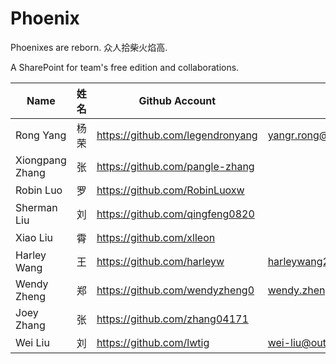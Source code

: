# Phoenix
Phoenixes are reborn. 众人拾柴火焰高.  

A SharePoint for team's free edition and collaborations. 

| Name             | 姓名   |  Github Account            |  Email |
|------------------|----------|----------------------------|----------------------------|
| Rong Yang        | 杨荣      | https://github.com/legendronyang | yangr.rong@gmail.com |
| Xiongpang Zhang  | 张       | https://github.com/pangle-zhang  |                       |
| Robin Luo        | 罗       | https://github.com/RobinLuoxw    |                       |
| Sherman Liu      | 刘       |  https://github.com/qingfeng0820 |                       |
| Xiao Liu         | 霄       | https://github.com/xlleon        |                       | 
| Harley Wang      | 王       | https://github.com/harleyw       | harleywang2000@hotmail.com | 
| Wendy Zheng      | 郑       | https://github.com/wendyzheng0   | wendy.zheng@qq.com    |
| Joey Zhang       | 张       | https://github.com/zhang04171    |                       |
| Wei Liu          | 刘       | https://github.com/lwtig         | wei-liu@outlook.com   |
